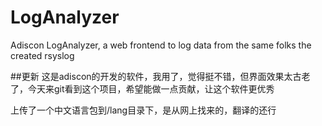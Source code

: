 # LogAnalyzer
Adiscon LogAnalyzer, a web frontend to log data from the same folks the created rsyslog


##更新
这是adiscon的开发的软件，我用了，觉得挺不错，但界面效果太古老了，今天来git看到这个项目，希望能做一点贡献，让这个软件更优秀

上传了一个中文语言包到/lang目录下，是从网上找来的，翻译的还行
